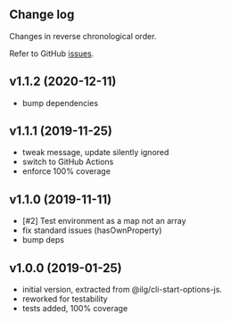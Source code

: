 ## Change log

Changes in reverse chronological order.

Refer to GitHub [issues](https://github.com/xpack/update-checker-js/issues).

## v1.1.2 (2020-12-11)

- bump dependencies

## v1.1.1 (2019-11-25)

- tweak message, update silently ignored
- switch to GitHub Actions
- enforce 100% coverage

## v1.1.0 (2019-11-11)

- [#2] Test environment as a map not an array
- fix standard issues (hasOwnProperty)
- bump deps

## v1.0.0 (2019-01-25)

- initial version, extracted from @ilg/cli-start-options-js.
- reworked for testability
- tests added, 100% coverage
